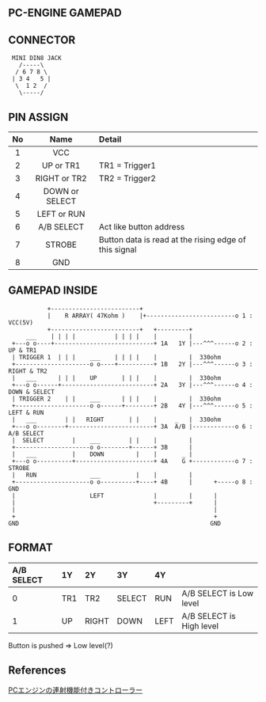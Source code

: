 ## PC-ENGINE GAMEPAD

## CONNECTOR

```
 MINI DIN8 JACK
   /-----\
  / 6 7 8 \
 | 3 4   5 |
  \  1 2  /
   \-----/
```

## PIN ASSIGN
|No|Name|Detail|
|:-:|:-:|:-|
|1|VCC||
|2|UP or TR1|TR1 = Trigger1|
|3|RIGHT or TR2|TR2 = Trigger2|
|4|DOWN or SELECT||
|5|LEFT or RUN||
|6|A/B SELECT|Act like button address|
|7|STROBE|Button data is read at the rising edge of this signal|
|8|GND||

## GAMEPAD INSIDE
```
           +-------------------------+
           |    R ARRAY( 47Kohm )    |+-------------------------o 1 : VCC(5V)
           +-------------------------+   +---------+
     ___    | | | |           | | | |    |         |
 +---o o----+----------------------------+ 1A   1Y |---^^^------o 2 : UP & TR1
 | TRIGGER 1  | | |    ___    | | | |    |         |  330ohm
 +---------------------o o----+----------+ 1B   2Y |---^^^------o 3 : RIGHT & TR2
 |   ___      | | |    UP       | | |    |         |  330ohm
 +---o o------+--------------------------+ 2A   3Y |---^^^------o 4 : DOWN & SELECT
 | TRIGGER 2    | |    ___      | | |    |         |  330ohm
 +---------------------o o------+--------+ 2B   4Y |---^^^------o 5 : LEFT & RUN
 |   ___        | |   RIGHT       | |    |     _   |  330ohm
 +---o o--------+------------------------+ 3A  A/B |------------o 6 : A/B SELECT
 |  SELECT        |    ___        | |    |         |
 +---------------------o o--------+------+ 3B      |
 |   ___          |    DOWN         |    |       _ |
 +---o o----------+----------------------+ 4A    G +------------o 7 : STROBE
 |   RUN               ___          |    |         |
 +---------------------o o----------+----+ 4B      |      +-----o 8 : GND
 |                     LEFT              |         |      |
 |                                       +---------+      |
 |                                                        |
 +                                                        +
GND                                                      GND
```

## FORMAT

|A/B SELECT|1Y|2Y|3Y|4Y||
|:-|:-|:-|:-|:-|:-|
|0|TR1|TR2|SELECT|RUN| A/B SELECT is Low level|
|1|UP|RIGHT|DOWN|LEFT| A/B SELECT is High level|


Button is pushed => Low level(?)

## References

[PCエンジンの連射機能付きコントローラー](http://rapidturbo2000.blog.fc2.com/blog-entry-95.html)
